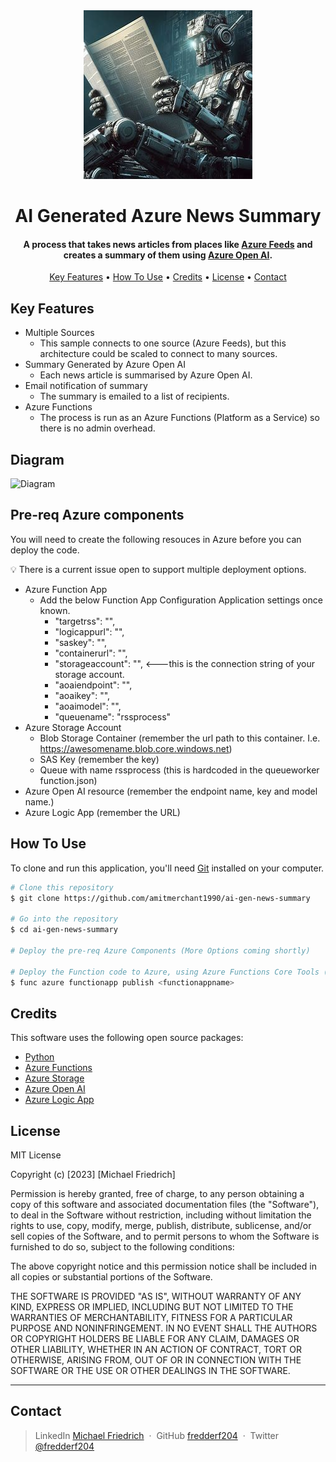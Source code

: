 <center><img src="./OIG.jpg"></center>
<h1 align="center">
  AI Generated Azure News Summary
  <br>
</h1>

<h4 align="center">A process that takes news articles from places like <a href="https://azurefeeds.com/" target="_blank">Azure Feeds</a> and creates a summary of them using <a href="https://azure.microsoft.com/en-us/products/ai-services/openai-service" target="_blank">Azure Open AI</a>.</h4>

<p align="center">
  <a href="#key-features">Key Features</a> •
  <a href="#how-to-use">How To Use</a> •
  <a href="#credits">Credits</a> •
  <a href="#license">License</a> •
  <a href="#contact">Contact</a>
</p>

## Key Features

* Multiple Sources
  - This sample connects to one source (Azure Feeds), but this architecture could be scaled to connect to many sources.
* Summary Generated by Azure Open AI
  - Each news article is summarised by Azure Open AI.
* Email notification of summary
  - The summary is emailed to a list of recipients.
* Azure Functions
  - The process is run as an Azure Functions (Platform as a Service) so there is no admin overhead.

## Diagram

![Diagram](./diagram.png)

## Pre-req Azure components

You will need to create the following resouces in Azure before you can deploy the code.

:bulb: There is a current issue open to support multiple deployment options.

* Azure Function App
  * Add the below Function App Configuration Application settings once known.
    * "targetrss": "",
    * "logicappurl": "",
    * "saskey": "",
    * "containerurl": "",
    * "storageaccount": "", <---this is the connection string of your storage account.
    * "aoaiendpoint": "",
    * "aoaikey": "",
    * "aoaimodel": "",
    * "queuename": "rssprocess"
* Azure Storage Account
  * Blob Storage Container (remember the url path to this container. I.e. https://awesomename.blob.core.windows.net)
  * SAS Key (remember the key)
  * Queue with name rssprocess (this is hardcoded in the queueworker function.json)
* Azure Open AI resource (remember the endpoint name, key and model name.)
* Azure Logic App (remember the URL)

## How To Use

To clone and run this application, you'll need [Git](https://git-scm.com) installed on your computer.

```bash
# Clone this repository
$ git clone https://github.com/amitmerchant1990/ai-gen-news-summary

# Go into the repository
$ cd ai-gen-news-summary

# Deploy the pre-req Azure Components (More Options coming shortly) 

# Deploy the Function code to Azure, using Azure Functions Core Tools (More Options coming shortly) 
$ func azure functionapp publish <functionappname>
```

## Credits

This software uses the following open source packages:

- [Python](https://www.python.org/)
- [Azure Functions](https://azure.microsoft.com/en-au/products/functions/)
- [Azure Storage](https://learn.microsoft.com/en-us/azure/storage/common/storage-introduction)
- [Azure Open AI](https://azure.microsoft.com/en-us/products/ai-services/openai-service)
- [Azure Logic App](https://learn.microsoft.com/en-us/azure/logic-apps/logic-apps-overview)

## License

MIT License

Copyright (c) [2023] [Michael Friedrich]

Permission is hereby granted, free of charge, to any person obtaining a copy
of this software and associated documentation files (the "Software"), to deal
in the Software without restriction, including without limitation the rights
to use, copy, modify, merge, publish, distribute, sublicense, and/or sell
copies of the Software, and to permit persons to whom the Software is
furnished to do so, subject to the following conditions:

The above copyright notice and this permission notice shall be included in all
copies or substantial portions of the Software.

THE SOFTWARE IS PROVIDED "AS IS", WITHOUT WARRANTY OF ANY KIND, EXPRESS OR
IMPLIED, INCLUDING BUT NOT LIMITED TO THE WARRANTIES OF MERCHANTABILITY,
FITNESS FOR A PARTICULAR PURPOSE AND NONINFRINGEMENT. IN NO EVENT SHALL THE
AUTHORS OR COPYRIGHT HOLDERS BE LIABLE FOR ANY CLAIM, DAMAGES OR OTHER
LIABILITY, WHETHER IN AN ACTION OF CONTRACT, TORT OR OTHERWISE, ARISING FROM,
OUT OF OR IN CONNECTION WITH THE SOFTWARE OR THE USE OR OTHER DEALINGS IN THE
SOFTWARE.

---

## Contact

> LinkedIn [Michael Friedrich](https://www.linkedin.com/in/1michaelfriedrich/) &nbsp;&middot;&nbsp;
> GitHub [fredderf204](https://github.com/fredderf204) &nbsp;&middot;&nbsp;
> Twitter [@fredderf204](https://twitter.com/fredderf204)
